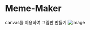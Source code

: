 # Meme-Maker
canvas를 이용하여 그림판 만들기
![image](https://github.com/GitHub-SJL/Meme-Maker/assets/116176170/3475d911-ad44-4159-bcc5-2accfbd5f1fd)

